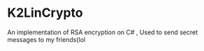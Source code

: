 # K2LinCrypto
An implementation of RSA encryption on C# , Used to send secret messages to my friends(lol
